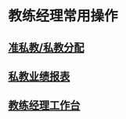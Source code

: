 # 教练经理常用操作

## [准私教/私教分配](../si-jiao-guan-li/si-jiao-fen-pei.md)

## [私教业绩报表](si-jiao-ye-ji-bao-biao.md)

## [教练经理工作台](jiao-lian-jing-li-gong-zuo-tai.md)



